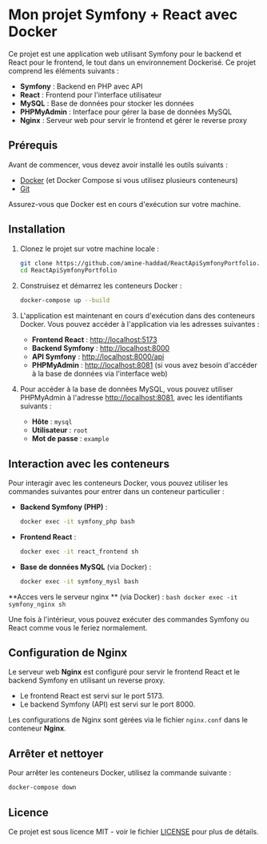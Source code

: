 # Mon projet Symfony + React avec Docker

Ce projet est une application web utilisant Symfony pour le backend et React pour le frontend, le tout dans un environnement Dockerisé. Ce projet comprend les éléments suivants :
- **Symfony** : Backend en PHP avec API
- **React** : Frontend pour l'interface utilisateur
- **MySQL** : Base de données pour stocker les données
- **PHPMyAdmin** : Interface pour gérer la base de données MySQL
- **Nginx** : Serveur web pour servir le frontend et gérer le reverse proxy

## Prérequis

Avant de commencer, vous devez avoir installé les outils suivants :
- [Docker](https://www.docker.com/products/docker-desktop) (et Docker Compose si vous utilisez plusieurs conteneurs)
- [Git](https://git-scm.com/)

Assurez-vous que Docker est en cours d'exécution sur votre machine.

## Installation

1. Clonez le projet sur votre machine locale :
    ```bash
    git clone https://github.com/amine-haddad/ReactApiSymfonyPortfolio.git
    cd ReactApiSymfonyPortfolio
    ```

2. Construisez et démarrez les conteneurs Docker :
    ```bash
    docker-compose up --build
    ```

3. L'application est maintenant en cours d'exécution dans des conteneurs Docker. Vous pouvez accéder à l'application via les adresses suivantes :
    - **Frontend React** : [http://localhost:5173](http://localhost:5173)
    - **Backend Symfony** : [http://localhost:8000](http://localhost:8000)
    - **API Symfony** : [http://localhost:8000/api](http://localhost:8000/api)
    - **PHPMyAdmin** : [http://localhost:8081](http://localhost:8080) (si vous avez besoin d'accéder à la base de données via l'interface web)

4. Pour accéder à la base de données MySQL, vous pouvez utiliser PHPMyAdmin à l'adresse [http://localhost:8081](http://localhost:8080), avec les identifiants suivants :
    - **Hôte** : `mysql`
    - **Utilisateur** : `root`
    - **Mot de passe** : `example`

## Interaction avec les conteneurs

Pour interagir avec les conteneurs Docker, vous pouvez utiliser les commandes suivantes pour entrer dans un conteneur particulier :

- **Backend Symfony (PHP)** :
    ```bash
    docker exec -it symfony_php bash
    ```

- **Frontend React** :
    ```bash
    docker exec -it react_frontend sh
    ```

- **Base de données MySQL** (via Docker) :
    ```bash
    docker exec -it symfony_mysl bash
    ```

**Acces vers le serveur nginx  ** (via Docker) :
    ```bash
    docker exec -it symfony_nginx sh
    ```

Une fois à l'intérieur, vous pouvez exécuter des commandes Symfony ou React comme vous le feriez normalement.

## Configuration de Nginx

Le serveur web **Nginx** est configuré pour servir le frontend React et le backend Symfony en utilisant un reverse proxy.

- Le frontend React est servi sur le port 5173.
- Le backend Symfony (API) est servi sur le port 8000.

Les configurations de Nginx sont gérées via le fichier `nginx.conf` dans le conteneur **Nginx**.

## Arrêter et nettoyer

Pour arrêter les conteneurs Docker, utilisez la commande suivante :

```bash
docker-compose down
```

## Licence

Ce projet est sous licence MIT - voir le fichier [LICENSE](LICENSE) pour plus de détails.